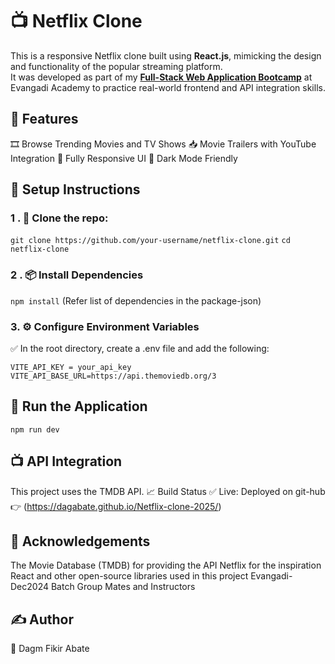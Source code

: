 # 📺 Netflix Clone
This is a responsive Netflix clone built using **React.js**, mimicking the design and functionality of the popular streaming platform.  
It was developed as part of my **[Full-Stack Web Application Bootcamp](https://www.evangadi.com/)** at Evangadi Academy to practice real-world frontend and API integration skills.

## 🚀 Features
🎞️ Browse Trending Movies and TV Shows
📥 Movie Trailers with YouTube Integration
📱 Fully Responsive UI
🌙 Dark Mode Friendly

## 🧪 Setup Instructions
### 1 . 📁 Clone the repo:
`git clone https://github.com/your-username/netflix-clone.git`
 `cd netflix-clone`

### 2 . 📦 Install Dependencies
`npm install` (Refer list of dependencies in the package-json)

### 3. ⚙️ Configure Environment Variables
✅ In the root directory, create a .env file and add the following:

`VITE_API_KEY = your_api_key`
`VITE_API_BASE_URL=https://api.themoviedb.org/3`


## 🚀 Run the Application
`npm run dev`

## 📺 API Integration
This project uses the TMDB API.
📈 Build Status
✅ Live: Deployed on git-hub 👉 (https://dagabate.github.io/Netflix-clone-2025/)

## 👏 Acknowledgements

The Movie Database (TMDB) for providing the API
Netflix for the inspiration
React and other open-source libraries used in this project
Evangadi-Dec2024 Batch Group Mates and Instructors


## ✍️ Author

👤 Dagm Fikir Abate
